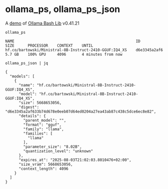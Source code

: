 # ollama_ps, ollama_ps_json

A [demo](../README.md#demos) of [Ollama Bash Lib](https://github.com/attogram/ollama-bash-lib) v0.41.21

`ollama_ps`
```
NAME                                                      ID              SIZE      PROCESSOR    CONTEXT    UNTIL              
hf.co/bartowski/Ministral-8B-Instruct-2410-GGUF:IQ4_XS    d6e3345a2af6    5.7 GB    100% GPU     4096       4 minutes from now    
```

`ollama_ps_json | jq`
```
{
  "models": [
    {
      "name": "hf.co/bartowski/Ministral-8B-Instruct-2410-GGUF:IQ4_XS",
      "model": "hf.co/bartowski/Ministral-8B-Instruct-2410-GGUF:IQ4_XS",
      "size": 5668653056,
      "digest": "d6e3345a2af633b74d678e0eeb07d64ed0204a27ea43ab87c438c5dce6ec8e82",
      "details": {
        "parent_model": "",
        "format": "gguf",
        "family": "llama",
        "families": [
          "llama"
        ],
        "parameter_size": "8.02B",
        "quantization_level": "unknown"
      },
      "expires_at": "2025-08-03T21:02:03.8010476+02:00",
      "size_vram": 5668653056,
      "context_length": 4096
    }
  ]
}
```
